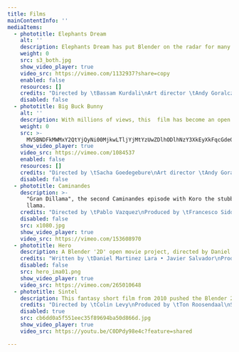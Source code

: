 ```yaml
---
title: Films
mainContentInfo: ''
mediaItems:
  - phototitle: Elephants Dream
    alt: ''
    description: Elephants Dream has put Blender on the radar for many pros.
    weight: 0
    src: s3_both.jpg
    show_video_player: true
    video_src: https://vimeo.com/1132937?share=copy
    enabled: false
    resources: []
    credits: "Directed by \tBassam Kurdali\nArt director \tAndy Goralczyk\nLead Artists \tMatt Ebb • Bastian Salmela • Lee Salvemini\nTechnical director \tToni Alatalo\nMusic and sound \tJan Morgenstern\nEmo \tCas Jansen\nProog \tTygo Gernandt\nSoftware \tAndrea Weikert • Johnny Matthews • Brecht van Lommel • Kent Mein • Chris Want • Nathan Letwory • D. Roland Hess • Peter Schlaile • Jiri Hnidek • Toni Alatalo • Joe Eagar • Ton Roosendaal\nFinance \tAnja Vugts-Verstappen"
    disabled: false
  - phototitle: Big Buck Bunny
    alt: ''
    description: With millions of views, this  film has become an open source legend.
    weight: 0
    src: >-
      MV5BNDFkMWMxY2QtYjQyNi00MjkwLTljYjMtYzUwZDlhODlhNzY3XkEyXkFqcGdeQXVyNDgyODgxNjE@._V1_.jpg
    show_video_player: true
    video_src: https://vimeo.com/1084537
    enabled: false
    resources: []
    credits: "Directed by \tSacha Goedegebure\nArt director \tAndy Goralczyk\nLead Artist \tEnrico Valenza\nCharacter rigging \tNathan Vegdahl\nCharacter animator \tWilliam Reynish\nTechnical director \tCampbell Barton\nSoftware developer \tBrecht van Lommel\nMusic and sound \tJan Morgenstern\nSoftware \tBrecht van Lommel • Campbell Barton • Ton Roosendaal • Janne Karhu • Joshua Leung • Peter Schlaile • Joseph Eagar • Diego Hernan Borghetti\nFinance \tAnja Vugts-Verstappen"
    disabled: false
  - phototitle: Caminandes
    description: >-
      "Gran Dillama", the second Caminandes episode with Koro the stubborn
      llama.
    credits: "Directed by \tPablo Vazquez\nProduced by \tFrancesco Siddi\nWritten by \tBeorn Leonard\nMusic and sound by \tJan Morgenstern\nAnimation \tHjalti Hjálmarsson\nLighting and rendering \tAndy Goralczyk\nTechnical direction \tSergey Sharybin\nRigging \tJuan Pablo Bouza"
    disabled: false
    src: x1080.jpg
    show_video_player: true
    video_src: https://vimeo.com/153608970
  - phototitle: Hero
    description: A Blender '2D' open movie project, directed by Daniel Martinez Lara.
    credits: "Written by \tDaniel Martinez Lara • Javier Salvador\nProducer \tFrancesco Siddi\nExecutive producer \tTon Roosendaal\nMusic \tOscar Araujo\nSound \tSander Houtman\nSound design \tIvan Garrido\nDesign \tJavier Salvador\nAdditional design \tRafa Cano • Maria Vela • Abel Tebar\nAnimation \tJavier Salvador • Sergi Miranda • Rafa Cano\nBackgrounds \tJavier Salvador • Daniel Martinez Lara • Yanco G. Apesteguia • Luyssport\n3D modeling \tMiguel Gomez Selva • Alvaro Villegas\n2D FX \tRenato Roldan • Javier Salvador • Daniel Martinez Lara\nCompositing \tDaniel Martinez Lara\nAdditional graphics \tPablo Vazquez\nSoftware and tools \tAntonio Vazquez • Joshua Leung • Matias Mendiola • Daniel Martinez Lara • Sybren Stüvel"
    disabled: false
    src: hero_ima01.png
    show_video_player: true
    video_src: https://vimeo.com/265010648
  - phototitle: Sintel
    description: This fantasy short film from 2010 pushed the Blender 2.5 project forward.
    credits: "Directed by \tColin Levy\nProduced by \tTon Roosendaal\nScreenplay \tEsther Wouda\nInspired by an original concept by \tMartin Lodewijk\nArt direction \tDavid Revoy\nMusic and sound \tJan Morgenstern\nSintel \tHalina Reijn\nshaman \tThom Hoffman\nCharacter modeling \tAngela Guenette\nCharacter rigging \tNathan Vegdahl\nCharacter animation \tLee Salvemini • Beorn Leonard • William Reynish • Jeremy Davidson\nEnvironment desing, lighting, compositing \tSoenke Maeter • Ben Dansie • Pablo Vazquez • Dolf Veenvliet\nSoftware \tBrecht van Lommel • Campbell Barton\nFinance \tAnja Vugts-Verstappen"
    disabled: true
    src: cb6dd0a5f551eec35f89694ba50d866d.jpg
    show_video_player: true
    video_src: https://youtu.be/C0DPdy98e4c?feature=shared

---
```
































